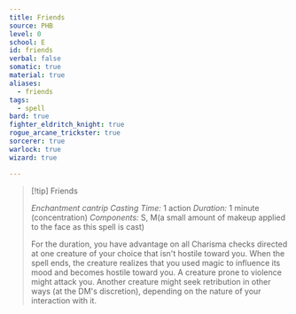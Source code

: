 ```yaml
---
title: Friends
source: PHB
level: 0
school: E
id: friends
verbal: false
somatic: true
material: true
aliases:
  - friends
tags:
  - spell
bard: true
fighter_eldritch_knight: true
rogue_arcane_trickster: true
sorcerer: true
warlock: true
wizard: true

---
```

>[!tip] Friends
>
> *Enchantment cantrip*
> *Casting Time:* 1 action
> *Duration:* 1 minute (concentration)
> *Components:* S, M(a small amount of makeup applied to the face as this spell is cast)
>
>For the duration, you have advantage on all Charisma checks directed at one creature of your choice that isn't hostile toward you. When the spell ends, the creature realizes that you used magic to influence its mood and becomes hostile toward you. A creature prone to violence might attack you. Another creature might seek retribution in other ways (at the DM's discretion), depending on the nature of your interaction with it.
>

